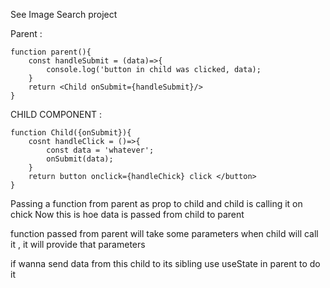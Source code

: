 See Image Search project

Parent : 
```
function parent(){
    const handleSubmit = (data)=>{
        console.log('button in child was clicked, data);
    }
    return <Child onSubmit={handleSubmit}/>
}
```

CHILD COMPONENT : 
```
function Child({onSubmit}){
    cosnt handleClick = ()=>{
        const data = 'whatever';
        onSubmit(data);
    }
    return button onclick={handleChick} click </button>
}

```

Passing a function from parent as prop to child and child is calling it on chick 
Now this is hoe data is passed from child to parent 

function passed from parent will take some parameters when child will call it , it will provide that parameters

if wanna send data from this child to its sibling use useState in parent to do it 